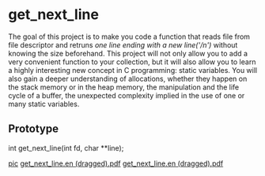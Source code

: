 # get_next_line
The goal of this project is to make you code a function that reads file from file descriptor and retruns *one line ending with a new line('/n')* without knowing the size beforehand. This project will not only allow you to add a very convenient function to your collection, but it will also allow you to learn a highly interesting new concept in C programming: static variables. You will also gain a deeper understanding of allocations, whether they happen on the stack memory or in the heap memory, the manipulation and the life cycle of a buffer, the unexpected complexity implied in the use of one or many static variables.

## Prototype 
int	get_next_line(int fd, char **line);

[pic](https://github.com/yeonuklee/get_next_line/files/6067156/get_next_line.en.dragged.pdf)
[get_next_line.en (dragged).pdf](https://github.com/yeonuklee/get_next_line/files/6067157/get_next_line.en.dragged.pdf)
[get_next_line.en (dragged).pdf](https://github.com/yeonuklee/get_next_line/files/6067158/get_next_line.en.dragged.pdf)
